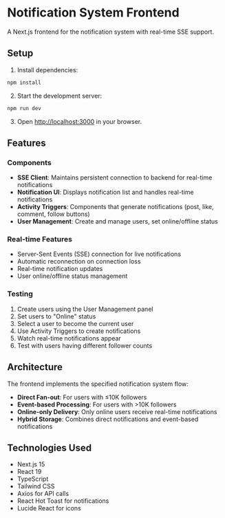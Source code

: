 # Notification System Frontend

A Next.js frontend for the notification system with real-time SSE support.

## Setup

1. Install dependencies:
```bash
npm install
```

2. Start the development server:
```bash
npm run dev
```

3. Open [http://localhost:3000](http://localhost:3000) in your browser.

## Features

### Components

- **SSE Client**: Maintains persistent connection to backend for real-time notifications
- **Notification UI**: Displays notification list and handles real-time notifications
- **Activity Triggers**: Components that generate notifications (post, like, comment, follow buttons)
- **User Management**: Create and manage users, set online/offline status

### Real-time Features

- Server-Sent Events (SSE) connection for live notifications
- Automatic reconnection on connection loss
- Real-time notification updates
- User online/offline status management

### Testing

1. Create users using the User Management panel
2. Set users to "Online" status
3. Select a user to become the current user
4. Use Activity Triggers to create notifications
5. Watch real-time notifications appear
6. Test with users having different follower counts

## Architecture

The frontend implements the specified notification system flow:

- **Direct Fan-out**: For users with ≤10K followers
- **Event-based Processing**: For users with >10K followers
- **Online-only Delivery**: Only online users receive real-time notifications
- **Hybrid Storage**: Combines direct notifications and event-based notifications

## Technologies Used

- Next.js 15
- React 19
- TypeScript
- Tailwind CSS
- Axios for API calls
- React Hot Toast for notifications
- Lucide React for icons
